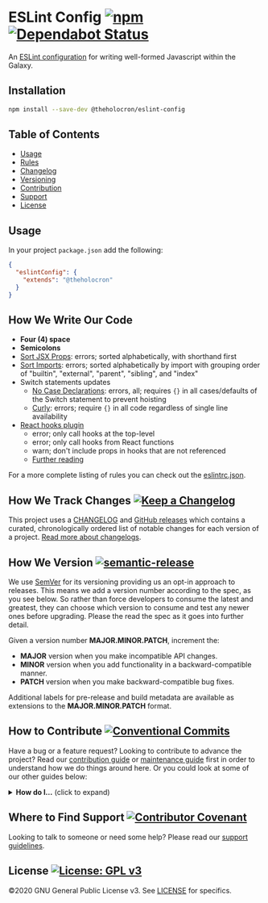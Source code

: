 # ESLint Config [![npm](https://img.shields.io/npm/v/@theholocron/eslint-config?color=red)](https://www.npmjs.com/package/@theholocron/eslint-config) [![Dependabot Status](https://api.dependabot.com/badges/status?host=github&repo=the-holocron/eslint-config)](https://dependabot.com)

An [ESLint configuration](https://eslint.org/docs/developer-guide/shareable-configs) for writing well-formed Javascript within the Galaxy.

## Installation

```bash
npm install --save-dev @theholocron/eslint-config
```

## Table of Contents

- [Usage](#usage)
- [Rules](#how-we-write-our-code)
- [Changelog](#how-we-track-changes)
- [Versioning](#how-we-version)
- [Contribution](#how-to-contribute)
- [Support](#where-to-find-suport)
- [License](#license)

## Usage

In your project `package.json` add the following:

```json
{
  "eslintConfig": {
    "extends": "@theholocron"
  }
}
```

## How We Write Our Code

- **Four (4) space**
- **Semicolons**
- [Sort JSX Props](https://github.com/yannickcr/eslint-plugin-react/blob/master/docs/rules/jsx-sort-props.md): errors; sorted alphabetically, with shorthand first
- [Sort Imports](https://github.com/benmosher/eslint-plugin-import/blob/master/docs/rules/order.md): errors; sorted alphabetically by import with grouping order of "builtin", "external", "parent", "sibling", and "index"
- Switch statements updates
    - [No Case Declarations](https://eslint.org/docs/rules/no-case-declarations): errors, all; requires `{}` in all cases/defaults of the Switch statement to prevent hoisting
    - [Curly](https://eslint.org/docs/rules/curly): errors; require `{}` in all code regardless of single line availability
- [React hooks plugin](https://www.npmjs.com/package/eslint-plugin-react-hooks)
    - error; only call hooks at the top-level
    - error; only call hooks from React functions
    - warn; don't include props in hooks that are not referenced
    - [Further reading](https://reactjs.org/docs/hooks-rules.html)

For a more complete listing of rules you can check out the [eslintrc.json](./eslintrc.json).

## How We Track Changes [![Keep a Changelog](https://img.shields.io/badge/Keep%20a%20Changelog-1.0.0-orange)](https://keepachangelog.com/en/1.0.0/)

This project uses a [CHANGELOG](./CHANGELOG.md) and [GitHub releases](https://help.github.com/en/github/administering-a-repository/about-releases) which contains a curated, chronologically ordered list of notable changes for each version of a project. [Read more about changelogs](https://keepachangelog.com/en/1.0.0/).

## How We Version [![semantic-release](https://img.shields.io/badge/%20%20%F0%9F%93%A6%F0%9F%9A%80-semantic--release-e10079.svg)](https://github.com/semantic-release/semantic-release)

We use [SemVer](https://semver.org/) for its versioning providing us an opt-in approach to releases. This means we add a version number according to the spec, as you see below. So rather than force developers to consume the latest and greatest, they can choose which version to consume and test any newer ones before upgrading. Please the read the spec as it goes into further detail.

Given a version number **MAJOR.MINOR.PATCH**, increment the:

- **MAJOR** version when you make incompatible API changes.
- **MINOR** version when you add functionality in a backward-compatible manner.
- **PATCH** version when you make backward-compatible bug fixes.

Additional labels for pre-release and build metadata are available as extensions to the **MAJOR.MINOR.PATCH** format.

## How to Contribute [![Conventional Commits](https://img.shields.io/badge/Conventional%20Commits-1.0.0-yellow.svg)](https://conventionalcommits.org)

Have a bug or a feature request? Looking to contribute to advance the project? Read our [contribution guide](./github/CONTRIBUTING.md) or [maintenance guide](./.github/MAINTAINING.md) first in order to understand how we do things around here. Or you could look at some of our other guides below:

<details>
  <summary><strong>How do I…</strong> (click to expand)</summary>

- [Ask or Say Something?](../../.github/SUPPORT.md)
    - [Request Support](../../.github/SUPPORT.md#request-support)
    - [Report an Error or Bug](../../.github/SUPPORT.md#report-an-error-or-bug)
    - [Request a Feature](../../.github/SUPPORT.md#request-a-feature)
- [Make Something?](../../.github/CONTRIBUTING.md)
    - [Setup the Project](../../.github/CONTRIBUTING.md#get-started)
    - [Create an Issue](../../.github/CONTRIBUTING.md#creating-a-good-issue)
    - [Create a Feature Request](../../.github/CONTRIBUTING.md#create-a-good-feature-request)
    - [Contribute Documentation](../../.github/CONTRIBUTING.md#contribute-to-documentation)
    - [Contribute Code](../../.github/CONTRIBUTING.md#create-a-pull-request)
    - [Join the Team](../../.github/CONTRIBUTING.md#join-the-team)
- [Manage Something](../../.github/MAINTAINING.md)
    - [Provide Support on Issues](../../.github/MAINTAINING.md#provide-support-on-issues)
    - [Label Issues](../../.github/MAINTAINING.md#label-issues)
    - [Clean Up Issues and PRs](../../.github/MAINTAINING.md#clean-up-issues-and-prs)
    - [Create a Pull Request](../../.github/MAINTAINING.md#create-a-pull-request)
    - [Review Pull Requests](../../.github/MAINTAINING.md#review-pull-requests)
    - [Merge Pull Requests](../../.github/MAINTAINING.md#merge-pull-requests)
    - [Tag a Release](../../.github/MAINTAINING.md#tag-a-release)
    - [Release a Version](../../.github/MAINTAINING.md#release-a-version)

</details>

## Where to Find Support [![Contributor Covenant](https://img.shields.io/badge/Contributor%20Covenant-v2.0%20adopted-ff69b4.svg)](code_of_conduct.md)

Looking to talk to someone or need some help? Please read our [support guidelines](../../.github/SUPPORT.md).

## License [![License: GPL v3](https://img.shields.io/badge/License-GPLv3-blue.svg)](https://www.gnu.org/licenses/gpl-3.0)

©2020 GNU General Public License v3. See [LICENSE](../../LICENSE.md) for specifics.
